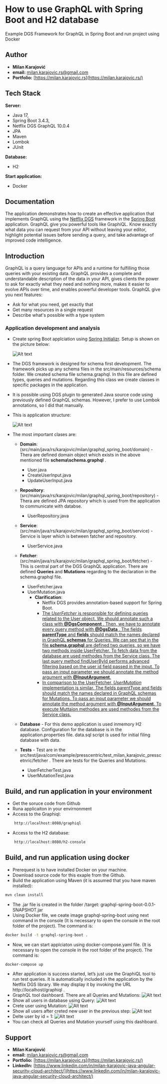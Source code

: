 # How to use GraphQL with Spring Boot and H2 database
Example DGS Framework for GraphQL in Spring Boot and run project using Docker



## Author

- **Milan Karajović**
- **email:** milan.karajovic.rs@gmail.com
- **Portfolio:** [https://milan.karajovic.rs](https://milan.karajovic.rs/)


## Tech Stack

**Server:** 
- Java 17, 
- Spring Boot 3.4.3, 
- Netflix DGS GraphQL 10.0.4
- JPA
- Maven
- Lombok
- JUnit

**Database:**
- H2

**Start application:**
- Docker

## Documentation

The application demonstrates how to create an effective application that implements GraphQL using the [Netflix DGS](https://netflix.github.io/dgs/) framework in the [Spring Boot](https://spring.io/projects/spring-boot) application. GraphQL give you  powerful tools like GraphiQL. Know exactly what data you can request from your API without leaving your editor, highlight potential issues before sending a query, and take advantage of improved code intelligence.

## Introduction
GraphQL is a query language for APIs and a runtime for fulfilling those queries with your existing data. GraphQL provides a complete and understandable description of the data in your API, gives clients the power to ask for exactly what they need and nothing more, makes it easier to evolve APIs over time, and enables powerful developer tools.
GraphQL give you next features:
- Ask for what you need, get exactly that
- Get many resources in a single request
- Describe what's possible with a type system


### Application development and analysis
- Create spring Boot applciation using [Spring Initializr](https://start.spring.io/). Setup is shown on the picture below:

  ![Alt text](Documentation/SpringIntitializrWithDependencies.jpg)

- The DGS framework is designed for schema first development. The framework picks up any schema files in the src/main/resources/schema folder. We created schema file schema.graphql. In this file are defined types, queries and mutations. Regarding this class we create classes in specific packages in the application.

- It is possible using DGS plugin to generated Java source code using previously defined GraphQL schemas. However, I prefer to use Lombok annotations, so I did that manually.

- This is application structure:

  ![Alt text](Documentation/ApplicationStructure.jpg)

- The most important clases are:

    - **Domain**: (src/main/java/rs/karajovic/milan/graphql_spring_boot/domain) - Thera are defined domain object which exists in the above mentioned file **schema\schema.graphql** .
      - User.java
      - CreateUserInput.java
      - UpdateUserInput.java

    - **Repository**: (src/main/java/rs/karajovic/milan/graphql_spring_boot/repository) - Thera are defined JPA repository which is used from the application to communicate with databse.
      - UserRepository.java

    - **Service**: (src/main/java/rs/karajovic/milan/graphql_spring_boot/service) - Service is layer which is between fatcher and repository.
      - UserService.java

    - **Fetcher**: (src/main/java/rs/karajovic/milan/graphql_spring_boot/fetcher) - This is central part of the DGS GraphQL application. There are defined **Queries** and **Mutations** regarding to the declaration in the schema.graphql file.
      - UserFetcher.java
      - UserMutation.java
          - **Clarification**:
            - Netflix DGS provides annotation-based support for Spring Boot.
            - <u>The *UserFetcher* is responsible for defining queries related to the User object. We should annotate such a class with **@DgsComponent** . Then, we have to annotate every query method with **@DgsData** . The fields **parentType** and **fields** should match the names declared in GraphQL **schemas** for Queries. We can see that in the file **schema.graphql** are defined two queries, so we have two methods inside UserFetcher. To fetch data from the database are used methodes from the Service class. The last query method findUserById performs advanced filtering based on the user id field passed in the input. To pass an input parameter we should annotate the method argument with **@InputArgument**.</u>
            - <u>In comparison to the UserFetcher, *UserMutation* implementation is similar. The fields parentType and fields should match the names declared in GraphQL schemas for Mutations. To pass an input parameter we should annotate the method argument with **@InputArgument**. To execute Muttaion methodes are used methodes from the Service class.</u>
	  
    - **Database** - For this demo application is used inmemory H2 database. Configuration for the database is in the application.properties file. data.sql script is used for initial filing database with data.

    - **Tests** - Test are in the src/test/java/com/example/presscentric/test_milan_karajovic_presscetnric/fetcher . There are tests for the Queries and Mutations.
	  - UserFetcherTest.java
	  - UserMutationTest.java

## Build, and run application in your environment
- Get the soruce code from Github
- Runa applicaiton in your envirnonment
- Access to the Graphiql:
```bash
	http://localhost:8080/graphiql
```
- Access to the H2 database:
```bash
	http://localhost:8080/h2-console
```

## Build, and run application using docker

- Prerequest is to have installed Docker on your machine.
- Download source code for this exaple from the Github.
- Build the application using Maven (it is assumed that you have maven installed):
```bash
mvn clean install
```
- The .jar file is created in the folder /target: graphql-spring-boot-0.0.1-SNAPSHOT.jar
- Using Docker file, we ceate image graphql-spring-boot using next command in the console (It is necessary to open the console in the root folder of the project). The command is:
```bash
docker build -t graphql-spring-boot .
```
- Now, we can start applciaton using docker-compose.yaml file.  (It is necessary to open the console in the root folder of the project). The command is:
```bash
docker-compose up
```
- After application is success started, let’s just use the GraphiQL tool to run test queries. It is automatically included in the application by the Netflix DGS library. We may display it by invoking the URL http://localhost/graphiql . 
 - GraphQL tool dashboard. There are all Queries and Mutations:
  ![Alt text](Documentation/GraphQL-Dashboard01.jpg)
 - Show all users in database using Query:
  ![Alt text](Documentation/GraphQL-Dashboard02.jpg)
 - Crete user using Mutation:
  ![Alt text](Documentation/GraphQL-Dashboard03.jpg)
 - Show all users after creted new user in the previous step:
  ![Alt text](Documentation/GraphQL-Dashboard04.jpg)
 - Delte user by id = 1:
  ![Alt text](Documentation/GraphQL-Dashboard05.jpg)
 - You can check all Queries and Mutation yourself using this dashboard.
 
## Support

- **Milan Karajović**
- **email:** milan.karajovic.rs@gmail.com
- **Portfolio:** [https://milan.karajovic.rs](https://milan.karajovic.rs/)
- **LinkedIn:** [https://www.linkedin.com/in/milan-karajovic-java-angular-security-cloud-architect/](https://www.linkedin.com/in/milan-karajovic-java-angular-security-cloud-architect/)
